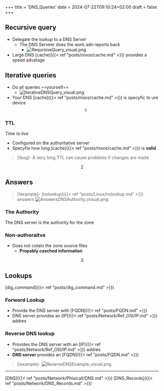 +++
title = 'DNS_Queries'
date = 2024-07-22T09:10:24+02:00
draft = false
+++


## Recursive query 
- Delegate the lookup to a DNS Server 
	- The DNS Serveer does the work adn reports back
		- ![ReqursiveQuery_visual.png](/Notes/ReqursiveQuery_visual.png)
- Large DNS [cache]({{< ref "posts/nixos/cache.md" >}}) provides a speed advatage

## Iterative queries 
- Do all queries ==yourself==
	- ![IterativeDNSQuery_visual.png](/Notes/IterativeDNSQuery_visual.png)
- Your DNS [cache]({{< ref "posts/nixos/cache.md" >}})  is specyfic to ure device  
$$1$$
### TTL
*Time to live*
- Configured on the authoritative server 
- Specyfie how long [cache]({{< ref "posts/nixos/cache.md" >}}) is **valid**
>[!bug]-
>A very long TTL can cause problems if changes are made 

$$2$$
## Answers 
>[!example]- [nslookup]({{< ref "posts/Linux/nslookup.md" >}}) answers 
>![AnswersDNSAuthority_visiual.png](/Notes/AnswersDNSAuthority_visiual.png)
### The Authority 
The DNS server is the authority for the zone 

### Non-authoraitve 
- Does not cotain the zone source files 
	- **Propably casched information**

$$3$$
## Lookups 
[dig_command]({{< ref "posts/dig_command.md" >}})

### Forword Lookup 
- Provide the DNS server with [FQDN]({{< ref "posts/FQDN.md" >}})
- DNS server provides an [IP]({{< ref "posts/Network/Ref_OSI/IP.md" >}}) addres 

### Reverse DNS lookup 
- Provides the DNS server with an [IP]({{< ref "posts/Network/Ref_OSI/IP.md" >}}) addres 
- **DNS server** provides an [FQDN]({{< ref "posts/FQDN.md" >}}) 
>[!example]-
>![ReverseDNSExample_visual.png](/Notes/ReverseDNSExample_visual.png)

---
[DNS]({{< ref "posts/Network/Phisicall/DNS.md" >}}) [DNS_Records]({{< ref "posts/Network/DNS_Records.md" >}})
